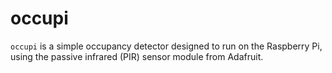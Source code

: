 # occupi

`occupi` is a simple occupancy detector designed to run on the Raspberry Pi,
using the passive infrared (PIR) sensor module from Adafruit.
